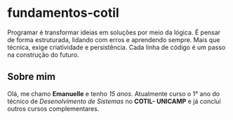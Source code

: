 # fundamentos-cotil 

Programar é transformar ideias em soluções por meio da lógica.
É pensar de forma estruturada, lidando com erros e aprendendo sempre.
Mais que técnica, exige criatividade e persistência.
Cada linha de código é um passo na construção do futuro.

## Sobre mim
Olá, me chamo **Emanuelle** e tenho *15 anos*.
Atualmente curso o 1° ano do técnico de *Desenolvimento de Sistemas* no **COTIL- UNICAMP** e já concluí outros cursos complementares. 




